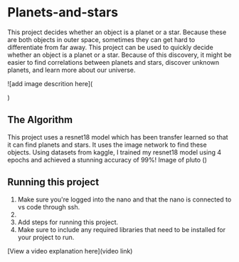 # Planets-and-stars

This project decides whether an object is a planet or a star. Because these are both objects in outer space, sometimes they can get hard to differentiate from far away. This project can be used to quickly decide whether an object is a planet or a star. Because of this discovery, it might be easier to find correlations between planets and stars, discover unknown planets, and learn more about our universe.

![add image descrition here](<blockquote class="imgur-embed-pub" lang="en" data-id="a/D2TPrr2"><a href="//imgur.com/D2TPrr2"></a></blockquote><script async src="//s.imgur.com/min/embed.js" charset="utf-8"></script>)

## The Algorithm

This project uses a resnet18 model which has been transfer learned so that it can find planets and stars. It uses the image
network to find these objects. Using datasets from kaggle, I trained my resnet18 model using 4 epochs and achieved a stunning accuracy of 99%!
Image of pluto ()

## Running this project

1. Make sure you're logged into the nano and that the nano is connected to vs code through ssh.
2. 
1. Add steps for running this project.
2. Make sure to include any required libraries that need to be installed for your project to run.

[View a video explanation here](video link)
